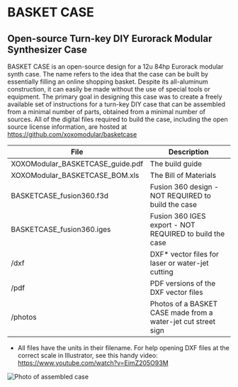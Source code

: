 # BASKET CASE
## Open-source Turn-key DIY Eurorack Modular Synthesizer Case

BASKET CASE is an open-source design for a 12u 84hp Eurorack modular synth case. The name refers to the idea that the case can be built by essentially filling an online shopping basket. Despite its all-aluminum construction, it can easily be made without the use of special tools or equipment. The primary goal in designing this case was to create a freely available set of instructions for a turn-key DIY case that can be assembled from a minimal number of parts, obtained from a minimal number of sources. All of the digital files required to build the case, including the open source license information, are hosted at https://github.com/xoxomodular/basketcase

File | Description
------------ | -------------
XOXOModular_BASKETCASE_guide.pdf | The build guide
XOXOModular_BASKETCASE_BOM.xls | The Bill of Materials
BASKETCASE_fusion360.f3d | Fusion 360 design - NOT REQUIRED to build the case
BASKETCASE_fusion360.iges | Fusion 360 IGES export - NOT REQUIRED to build the case
/dxf | DXF* vector files for laser or water-jet cutting
/pdf | PDF versions of the DXF vector files
/photos | Photos of a BASKET CASE made from a water-jet cut street sign

* All files have the units in their filename. For help opening DXF files at the correct scale in Illustrator, see this handy video: https://www.youtube.com/watch?v=EimZ205O93M


![Photo of assembled case](/photos/BASKETCASE_crosswalk_angle2.jpg)
